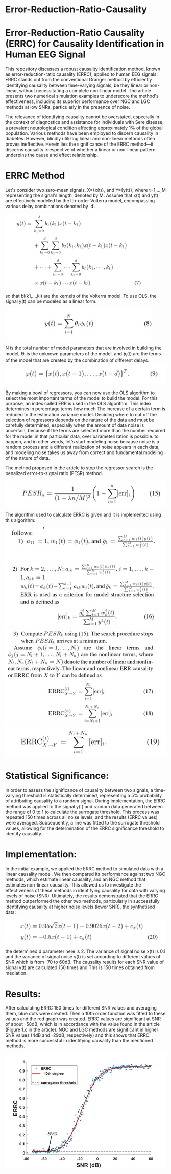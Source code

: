 # Error-Reduction-Ratio-Causality

# Error-Reduction-Ratio Causality (ERRC) for Causality Identification in Human EEG Signal

This repository discusses a robust causality identification method, known as error-reduction-ratio causality (ERRC), applied to human EEG signals. ERRC stands out from the conventional Granger method by efficiently identifying causality between time-varying signals, be they linear or non-linear, without necessitating a complete non-linear model. The article presents two numerical simulation examples to underscore the method's effectiveness, including its superior performance over NGC and LGC methods at low SNRs, particularly in the presence of noise.

The relevance of identifying causality cannot be overstated, especially in the context of diagnostics and assistance for individuals with Sere disease, a prevalent neurological condition affecting approximately 1% of the global population. Various methods have been employed to discern causality in diabetes. However, blindly utilizing linear and non-linear methods often proves ineffective. Herein lies the significance of the ERRC method—it discerns causality irrespective of whether a linear or non-linear pattern underpins the cause and effect relationship.

# ERRC Method
Let's consider two zero-mean signals, X={x(t)}, and Y={y(t)}, where t=1,...,M representing the signal's length, denoted by M. Assume that x(t) and y(t) are effectively modeled by the lth-order Volterra model, encompassing various delay combinations denoted by 'd'.

![Alt text](https://github.com/Samiraanbv/Error-Reduction-Ratio-Causality/blob/main/1.jpg?raw=true)


so that bl(k1,...,kl) are the kernels of the Volterra model. To use OLS, the signal y(t) can be modeled as a linear form.

![Alt text](https://github.com/Samiraanbv/Error-Reduction-Ratio-Causality/blob/main/2.jpg?raw=true)


N is the total number of model parameters that are involved in building the model, Ɵ<sub>i</sub> is the unknown parameters of the model, and ɸ<sub>i</sub>(t) are the terms of the model that are created by the combination of different delays.
![Alt text](https://github.com/Samiraanbv/Error-Reduction-Ratio-Causality/blob/main/3.jpg?raw=true)


By making a bowl of regressors, you can now use the OLS algorithm to select the most important terms of the model to build the model. For this purpose, an index called ERR is used in the OLS algorithm. This index determines in percentage terms how much The increase of a certain term is reduced to the estimation variance model. Deciding where to cut off the selection of regressors depends on the nature of the data and must be carefully determined, especially when the amount of data noise is uncertain, because if the terms are selected more than the number required for the model in that particular data, over parameterization is possible. to happen, and in other words, let's start modeling noise because noise is a random process and a different realization of noise appears in each data, and modeling noise takes us away from correct and fundamental modeling of the nature of data.

The method proposed in the article to stop the regressor search is the penalized error-to-signal ratio (PESR) method.

![Alt text](https://github.com/Samiraanbv/Error-Reduction-Ratio-Causality/blob/main/4.jpg?raw=true)


The algorithm used to calculate ERRC is given and it is implemented using this algorithm:

![Alt text](https://github.com/Samiraanbv/Error-Reduction-Ratio-Causality/blob/main/5.jpg?raw=true)
![Alt text](https://github.com/Samiraanbv/Error-Reduction-Ratio-Causality/blob/main/5.1.jpg?raw=true)
![Alt text](https://github.com/Samiraanbv/Error-Reduction-Ratio-Causality/blob/main/5.2.jpg?raw=true)
![Alt text](https://github.com/Samiraanbv/Error-Reduction-Ratio-Causality/blob/main/5.3.jpg?raw=true)


# Statistical Significance:
In order to assess the significance of causality between two signals, a time-varying threshold is statistically determined, representing a 5% probability of attributing causality to a random signal. During implementation, the ERRC method was applied to the signal y(t) and random data generated between the range of 0 to 1 to calculate the surrogate threshold. This process was repeated 150 times across all noise levels, and the results (ERRC values) were averaged. Subsequently, a line was fitted to the surrogate threshold values, allowing for the determination of the ERRC significance threshold to identify causality.

# Implementation:
In the initial example, we applied the ERRC method to simulated data with a linear causality model. We then compared its performance against two NGC methods, which estimate linear causality, and an NGC method that estimates non-linear causality. This allowed us to investigate the effectiveness of these methods in identifying causality for data with varying levels of noise (SNR). Ultimately, the results demonstrated that the ERRC method outperformed the other two methods, particularly in successfully identifying causality at higher noise levels (lower SNR).
the synthetised data:

![Alt text](https://github.com/Samiraanbv/Error-Reduction-Ratio-Causality/blob/main/6.jpg?raw=true)

the determined d parameter here is 2.
The variance of signal noise x(t) is 0.1 and the variance of signal noise y(t) is set according to different values ​​of SNR which is from -70 to 60dB. The causality results for each SNR value of signal y(t) are calculated 150 times and This is 150 times obtained from mediation.


# Results:
After calculating ERRC 150 times for different SNR values ​​and averaging them, blue dots were created. Then a 10th order function was fitted to these values ​​and the red graph was created. ERRC values ​​are significant at SNR of about -58dB, which is in accordance with the value found in the article (Figure 1.c in the article). NGC and LGC methods are significant in higher SNR values ​​(4dB and -29dB, respectively) and this shows that ERRC method is more successful in identifying causality than the mentioned methods.

![Alt text](https://github.com/Samiraanbv/Error-Reduction-Ratio-Causality/blob/main/7.jpg?raw=true)
